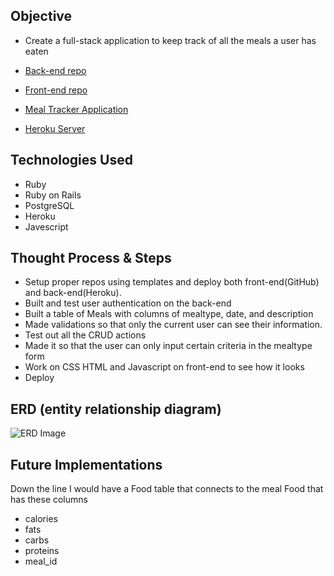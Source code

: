 ## Objective

* Create a full-stack application to keep track of all the meals a user has eaten

* [Back-end repo](https://github.com/Tommyle90/full-stack-back-end-client)
* [Front-end repo](https://github.com/Tommyle90/full-stack-front-end-client)
* [Meal Tracker Application](https://tommyle90.github.io/full-stack-front-end-client/)
* [Heroku Server](https://desolate-bayou-43312.herokuapp.com/)

## Technologies Used

* Ruby
* Ruby on Rails
* PostgreSQL
* Heroku
* Javescript


## Thought Process & Steps

* Setup proper repos using templates and deploy both front-end(GitHub) and back-end(Heroku).
* Built and test user authentication on the back-end
* Built a table of Meals with columns of mealtype, date, and description
* Made validations so that only the current user can see their information.
* Test out all the CRUD actions
* Made it so that the user can only input certain criteria in the mealtype form
* Work on CSS HTML and Javascript on front-end to see how it looks
* Deploy


## ERD (entity relationship diagram)

![ERD Image](https://i.imgur.com/cfPhSFa.jpg)


## Future Implementations

Down the line I would have a Food table that connects to the meal
Food that has these columns
* calories
* fats
* carbs
* proteins
* meal_id
